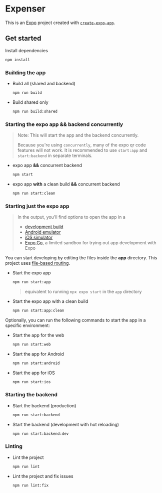 # Expenser

This is an [Expo](https://expo.dev) project created with [`create-expo-app`](https://www.npmjs.com/package/create-expo-app).

## Get started

Install dependencies

   ```bash
   npm install
   ```

### Building the app

- Build all (shared and backend)

   ```bash
   npm run build
   ```

- Build shared only

   ```bash
   npm run build:shared
   ```

### Starting the expo app **&&** backend concurrently

> Note: This will start the app and the backend concurrently.
> 
> Because you're using `concurrently`, many of the expo qr code features will not work. It is recommended to use `start:app` and `start:backend` in separate terminals.

- expo app **&&** concurrent backend

   ```bash
   npm start
   ```

- expo app **with** a clean build **&&** concurrent backend

   ```bash
   npm run start:clean
   ```

### Starting **just** the expo app

> In the output, you'll find options to open the app in a
> 
> - [development build](https://docs.expo.dev/develop/development-builds/introduction/)
> - [Android emulator](https://docs.expo.dev/workflow/android-studio-emulator/)
> - [iOS simulator](https://docs.expo.dev/workflow/ios-simulator/)
> - [Expo Go](https://expo.dev/go), a limited sandbox for trying out app development with Expo

You can start developing by editing the files inside the **app** directory. This project uses [file-based routing](https://docs.expo.dev/router/introduction).

- Start the expo app

   ```bash
   npm run start:app
   ```
   
   > equivalent to running `npx expo start` in the `app` directory

- Start the expo app with a clean build

   ```bash
   npm run start:app:clean
   ```

Optionally, you can run the following commands to start the app in a specific environment:

- Start the app for the web

   ```bash
   npm run start:web
   ```

- Start the app for Android

   ```bash
   npm run start:android
   ```

- Start the app for iOS

   ```bash
   npm run start:ios
   ```

### Starting the backend

- Start the backend (production)

   ```bash
   npm run start:backend
   ```

- Start the backend (development with hot reloading)

   ```bash
   npm run start:backend:dev
   ```

### Linting

- Lint the project

   ```bash
   npm run lint
   ```

- Lint the project and fix issues

   ```bash
   npm run lint:fix
   ```




